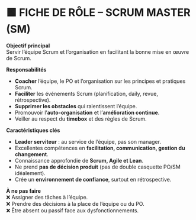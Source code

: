 # 🟩 **FICHE DE RÔLE – SCRUM MASTER (SM)**

**Objectif principal**  
Servir l’équipe Scrum et l’organisation en facilitant la bonne mise en œuvre de Scrum.

**Responsabilités**  

- **Coacher** l’équipe, le PO et l’organisation sur les principes et pratiques Scrum.  
- **Faciliter** les événements Scrum (planification, daily, revue, rétrospective).  
- **Supprimer les obstacles** qui ralentissent l’équipe.  
- Promouvoir l’**auto-organisation** et l’**amélioration continue**.  
- Veiller au respect du **timebox** et des règles de Scrum.

**Caractéristiques clés**  

- **Leader serviteur** : au service de l’équipe, pas son manager.  
- Excellentes compétences en **facilitation, communication, gestion du changement**.  
- Connaissance approfondie de **Scrum, Agile et Lean**.  
- Ne prend **pas de décision produit** (pas de double casquette PO/SM idéalement).  
- Crée un **environnement de confiance**, surtout en rétrospective.

**À ne pas faire**  
❌ Assigner des tâches à l’équipe.  
❌ Prendre des décisions à la place de l’équipe ou du PO.  
❌ Être absent ou passif face aux dysfonctionnements.